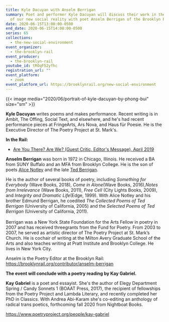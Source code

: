 ```yaml
---
title: Kyle Dacuyan with Anselm Berrigan
summary: Poet and performer Kyle Dacuyan will discuss their work in the context
  of our new social reality with poet Anselm Berrigan of the Brooklyn Rail.
date: 2020-06-15T13:00:00-0500
end_date: 2020-06-15T14:00:00-0500
series: 65
collections:
  - the-new-social-environment
event_organizer:
  - the-brooklyn-rail
event_producer:
  - the-brooklyn-rail
youtube_id: tROqF52yfhc
registration_url: ""
event_platform:
  - zoom
event_platform_url: https://brooklynrail.org/new-social-environment
---
```

{{< image media="2020/06/portrait-of-kyle-dacuyan-by-phong-bui" size="sm" >}}

**Kyle Dacuyan** writes poems and makes performance. Recent writing is in Ambit, The Offing, Social Text, and elsewhere, and he's had recent performance pieces at FringeArts, Ars Nova, and Haus für Poesie. He is the Executive Director of The Poetry Project at St. Mark's.

**In the Rail:**

* [Are You There? Are We? (Guest Critic, Editor's Message), April 2019](https://brooklynrail.org/2019/04/editorsmessage/Are-You-There-Are-We)

**Anselm Berrigan** was born in 1972 in Chicago, Illinois. He received a BA from SUNY Buffalo and an MFA from Brooklyn College. He is the son of poets [Alice Notley](https://www.poets.org/node/44618) and the late [Ted Berrigan](https://www.poets.org/node/44394).

He is the author of several books of poetry, including *Something for Everybody* (Wave Books, 2018), *Come in Alone*(Wave Books, 2016),*Notes from Irrelevance* (Wave Books, 2011), *Free Cell* (City Lights Books, 2009), and *Integrity and Dramatic Life*(Edge, 1999). With Alice Notley and his brother Edmund Berrigan, he coedited *The Collected Poems of Ted Berrigan* (University of California, 2005) and the *Selected Poems of Ted Berrigan* (University of California, 2011).\
\
Berrigan was a New York State Foundation for the Arts Fellow in poetry in 2007 and has received threegrants from the Fund for Poetry. From 2003 to 2007, he served as artistic director of The Poetry Project at St. Mark’s Church. He is cochair of writing at the Milton Avery Graduate School of the Arts and also teaches writing at Pratt Institute and Brooklyn College. He lives in New York City.

Anselm is the Poetry Editor at the Brooklyn Rail: <https://brooklynrail.org/contributor/anselm-berrigan>

**The event will conclude with a poetry reading by Kay Gabriel.**

**Kay Gabriel** is a poet and essayist. She's the author of Elegy Department Spring / Candy Sonnets 1 (BOAAT Press, 2017), the recipient of fellowships from the Poetry Project and Lambda Literary, and recently completed her PhD in Classics. With Andrea Abi-Karam she's co-editing an anthology of radical trans poetics, forthcoming fall 2020 from Nightboat Books.

<https://www.poetryproject.org/people/kay-gabriel>